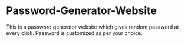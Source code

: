 # Password-Generator-Website
This is  a password generator website which gives random password at every click. Password is customized as per your choice.
